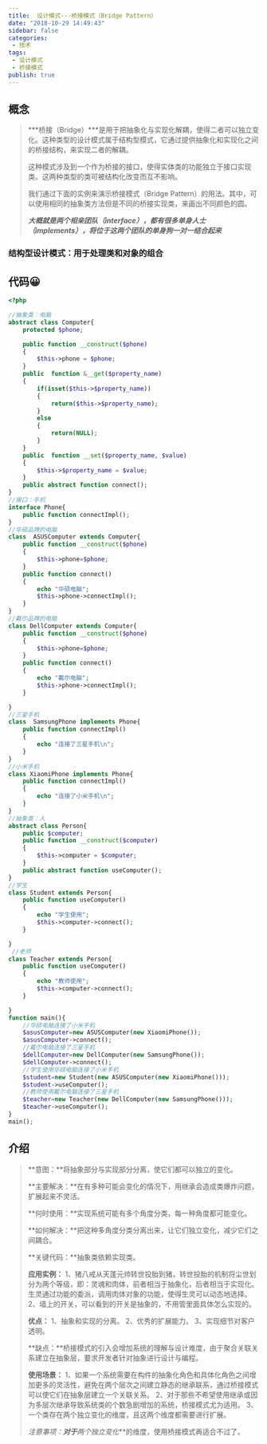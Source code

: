 ```yaml
---
title:  设计模式---桥接模式（Bridge Pattern）
date: "2018-10-29 14:49:43"
sidebar: false
categories:
 - 技术
tags:
 - 设计模式
 - 桥接模式
publish: true
---
```



## 概念

> ***桥接（Bridge）***是用于把抽象化与实现化解耦，使得二者可以独立变化。这种类型的设计模式属于结构型模式，它通过提供抽象化和实现化之间的桥接结构，来实现二者的解耦。
>
> 这种模式涉及到一个作为桥接的接口，使得实体类的功能独立于接口实现类。这两种类型的类可被结构化改变而互不影响。
>
> 我们通过下面的实例来演示桥接模式（Bridge Pattern）的用法。其中，可以使用相同的抽象类方法但是不同的桥接实现类，来画出不同颜色的圆。
>
> 
>
> ***大概就是两个相亲团队（interface），都有很多单身人士（implements），将位于这两个团队的单身狗一对一结合起来***



### 结构型设计模式：用于处理类和对象的组合



## 代码😀

```php
<?php

//抽象类：电脑
abstract class Computer{
    protected $phone;

    public function __construct($phone)
    {
        $this->phone = $phone;
    }
    public  function &__get($property_name)
    {
        if(isset($this->$property_name))
        {
            return($this->$property_name);
        }
        else
        {
            return(NULL);
        }
    }
    public  function __set($property_name, $value)
    {
        $this->$property_name = $value;
    }
    public abstract function connect();
}
//接口：手机
interface Phone{
    public function connectImpl();
}
//华硕品牌的电脑
class  ASUSComputer extends Computer{
    public function __construct($phone)
    {
        $this->phone=$phone;
    }
    public function connect()
    {
        echo "华硕电脑";
        $this->phone->connectImpl();
    }
}
//戴尔品牌的电脑
class DellComputer extends Computer{
    public function __construct($phone)
    {
        $this->phone=$phone;
    }
    public function connect()
    {
        echo "戴尔电脑";
        $this->phone->connectImpl();
    }

}
//三星手机
class  SamsungPhone implements Phone{
    public function connectImpl()
    {
        echo "连接了三星手机\n";
    }
}
//小米手机
class XiaomiPhone implements Phone{
    public function connectImpl()
    {
        echo "连接了小米手机\n";
    }
}
//抽象类：人
abstract class Person{
    public $computer;
    public function __construct($computer)
    {
        $this->computer = $computer;
    }
    public abstract function useComputer();
}
//学生
class Student extends Person{
    public function useComputer()
    {
        echo "学生使用";
        $this->computer->connect();
    }

}
 //老师
class Teacher extends Person{
    public function useComputer()
    {
        echo "教师使用";
        $this->computer->connect();
    }

}
function main(){
    //华硕电脑连接了小米手机
    $asusComputer=new ASUSComputer(new XiaomiPhone());
    $asusComputer->connect();
    //戴尔电脑连接了三星手机
    $dellComputer=new DellComputer(new SamsungPhone());
    $dellComputer->connect();
    //学生使用华硕电脑连接了小米手机
    $student=new Student(new ASUSComputer(new XiaomiPhone()));
    $student->useComputer();
    //教师使用戴尔电脑连接了三星手机
    $teacher=new Teacher(new DellComputer(new SamsungPhone()));
    $teacher->useComputer();
}
main();
```





## 介绍

> **意图：**将抽象部分与实现部分分离，使它们都可以独立的变化。
>
> **主要解决：**在有多种可能会变化的情况下，用继承会造成类爆炸问题，扩展起来不灵活。
>
> **何时使用：**实现系统可能有多个角度分类，每一种角度都可能变化。
>
> **如何解决：**把这种多角度分类分离出来，让它们独立变化，减少它们之间耦合。
>
> **关键代码：**抽象类依赖实现类。
>
> **应用实例：** 1、猪八戒从天蓬元帅转世投胎到猪，转世投胎的机制将尘世划分为两个等级，即：灵魂和肉体，前者相当于抽象化，后者相当于实现化。生灵通过功能的委派，调用肉体对象的功能，使得生灵可以动态地选择。 2、墙上的开关，可以看到的开关是抽象的，不用管里面具体怎么实现的。
>
> **优点：** 1、抽象和实现的分离。 2、优秀的扩展能力。 3、实现细节对客户透明。
>
> **缺点：**桥接模式的引入会增加系统的理解与设计难度，由于聚合关联关系建立在抽象层，要求开发者针对抽象进行设计与编程。
>
> **使用场景：** 1、如果一个系统需要在构件的抽象化角色和具体化角色之间增加更多的灵活性，避免在两个层次之间建立静态的继承联系，通过桥接模式可以使它们在抽象层建立一个关联关系。 2、对于那些不希望使用继承或因为多层次继承导致系统类的个数急剧增加的系统，桥接模式尤为适用。 3、一个类存在两个独立变化的维度，且这两个维度都需要进行扩展。
>
> **注意事项：**对于***两个独立变化***的维度，使用桥接模式再适合不过了。

